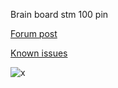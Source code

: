 Brain board stm 100 pin

[Forum post](https://gerefi.com/forum/viewtopic.php?f=4&t=381)

[Known issues](known_issues.txt)

![x](images/assembled_brain_board_0_3.jpg)